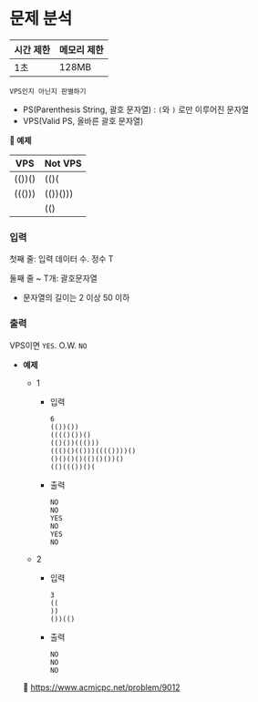 # 문제 분석

| 시간 제한 | 메모리 제한 |
| --- | --- |
| 1초 | 128MB |

    VPS인지 아닌지 판별하기
- PS(Parenthesis String, 괄호 문자열) : `(`와 `)` 로만 이루어진 문자열
- VPS(Valid PS, 올바른 괄호 문자열)


**🔖 예제**

| VPS | Not VPS |
| --- | --- |
| (())() | (()( |
| ((())) | (())())) |
|  | (() |


### 입력

첫째 줄: 입력 데이터 수. 정수 T

둘째 줄 ~ T개: 괄호문자열

- 문자열의 길이는 2 이상 50 이하

### 출력

VPS이면 `YES`. O.W. `NO`

- **예제**
    - 1
        - 입력
            
            ```
            6
            (())())
            (((()())()
            (()())((()))
            ((()()(()))(((())))()
            ()()()()(()()())()
            (()((())()(
            ```
            
        - 출력
            
            ```
            NO
            NO
            YES
            NO
            YES
            NO
            ```
            
    - 2
        - 입력
            
            ```
            3
            ((
            ))
            ())(()
            ```
            
        - 출력
            
            ```
            NO
            NO
            NO
            ```
            

    
    📎 https://www.acmicpc.net/problem/9012
    
    